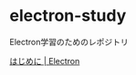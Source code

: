 # electron-study

Electron学習のためのレポジトリ

[はじめに | Electron](https://www.electronjs.org/ja/docs/latest/)
